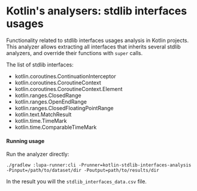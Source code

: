 # Kotlin's analysers: stdlib interfaces usages

Functionality related to stdlib interfaces usages analysis in Kotlin projects.
This analyzer allows extracting all interfaces that inherits several stdlib analyzers,
and override their functions with `super` calls.

The list of stdlib interfaces:
- kotlin.coroutines.ContinuationInterceptor
- kotlin.coroutines.CoroutineContext
- kotlin.coroutines.CoroutineContext.Element
- kotlin.ranges.ClosedRange
- kotlin.ranges.OpenEndRange
- kotlin.ranges.ClosedFloatingPointRange
- kotlin.text.MatchResult
- kotlin.time.TimeMark
- kotlin.time.ComparableTimeMark

#### Running usage

Run the analyzer directly:

``` 
./gradlew :lupa-runner:cli -Prunner=kotlin-stdlib-interfaces-analysis -Pinput=/path/to/dataset/dir -Poutput=path/to/results/dir
```

In the result you will the `stdlib_interfaces_data.csv` file.
